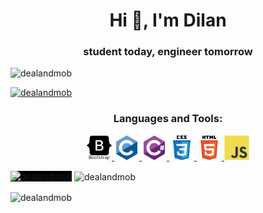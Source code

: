 <h1 align="center">Hi 👋, I'm Dilan</h1>
<h3 align="center">student today, engineer tomorrow</h3>

<p align="left"> <img src="https://komarev.com/ghpvc/?username=dealandmob&label=Profile%20views&color=0e75b6&style=flat" alt="dealandmob" /> </p>

<p align="left"> <a href="https://github.com/ryo-ma/github-profile-trophy"><img src="https://github-profile-trophy.vercel.app/?username=dealandmob&theme=onestar" alt="dealandmob" /></a> </p>



<p align="left">
</p>

<h3 align="center">Languages and Tools:</h3>
<p align="center""> <a href="https://getbootstrap.com" target="_blank" rel="noreferrer"> <img src="https://raw.githubusercontent.com/devicons/devicon/master/icons/bootstrap/bootstrap-plain-wordmark.svg" alt="bootstrap" width="40" height="40"/> </a> <a href="https://www.cprogramming.com/" target="_blank" rel="noreferrer"> <img src="https://raw.githubusercontent.com/devicons/devicon/master/icons/c/c-original.svg" alt="c" width="40" height="40"/> </a> <a href="https://www.w3schools.com/cs/" target="_blank" rel="noreferrer"> <img src="https://raw.githubusercontent.com/devicons/devicon/master/icons/csharp/csharp-original.svg" alt="csharp" width="40" height="40"/> </a> <a href="https://www.w3schools.com/css/" target="_blank" rel="noreferrer"> <img src="https://raw.githubusercontent.com/devicons/devicon/master/icons/css3/css3-original-wordmark.svg" alt="css3" width="40" height="40"/> </a> <a href="https://www.w3.org/html/" target="_blank" rel="noreferrer"> <img src="https://raw.githubusercontent.com/devicons/devicon/master/icons/html5/html5-original-wordmark.svg" alt="html5" width="40" height="40"/> </a> <a href="https://developer.mozilla.org/en-US/docs/Web/JavaScript" target="_blank" rel="noreferrer"> <img src="https://raw.githubusercontent.com/devicons/devicon/master/icons/javascript/javascript-original.svg" alt="javascript" width="40" height="40"/> </a> </p>


 <p><img align="left" src="https://github-readme-stats.vercel.app/api/top-langs?username=dealandmob&show_icons=true&theme=midnight-purple&locale=en&layout=compact" alt="dealandmob" style="background-color: black;" /></p>

<p>&nbsp;<img align="center" src="https://github-readme-stats.vercel.app/api?username=dealandmob&show_icons=true&theme=midnight-purple&locale=en" alt="dealandmob" /></p>

<p><img align="center" src="https://github-readme-streak-stats.herokuapp.com/?user=dealandmob&&theme=midnight-purple" alt="dealandmob" /></p>


